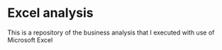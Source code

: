 # Excel analysis
This is a repository of the business analysis that I executed with use of Microsoft Excel
